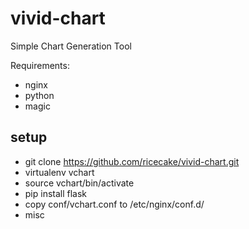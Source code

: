 # vivid-chart
Simple Chart Generation Tool

Requirements:
* nginx
* python
* magic

## setup
* git clone https://github.com/ricecake/vivid-chart.git
* virtualenv vchart
* source vchart/bin/activate
* pip install flask
* copy conf/vchart.conf to /etc/nginx/conf.d/
* misc
